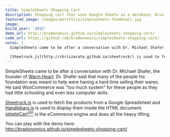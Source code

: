 ```yaml
---
title: SimpleSheets Shopping Cart
description: Shopping cart that uses Google Sheets as a database. Also handy for integrating PayPal checkout with static websites.
featured_image: /images/portfolio/simplesheets-thumbnail.jpg
image:
build_year: '2015'
demo_url: http://bradonomics.github.io/simplesheets-shopping-cart/
code_url: https://github.com/bradonomics/simplesheets-shopping-cart/
notes: |
  SimpleSheets came to be after a conversation with Dr. Michael Shafer, the founder of [Warm Heart](http://warmheartworldwide.org/). Dr. Shafer said that many of the people his foundation was meant to help were having a hard time selling their wares. He said WooCommerce was "too much system" for these people as they had little schooling and even less computer skills.

  [Sheetrock.js](http://chriszarate.github.io/sheetrock/) is used to fetch the products from a Google Spreadsheet and [Handlebars.js](http://handlebarsjs.com/) is used to display them inside the HTML document. <a href="https://github.com/wojodesign/simplecart-js">simpleCart<sup>(js)</sup></a> is the eCommerce engine and does all the heavy lifting.
---
```


SimpleSheets came to be after a conversation with Dr. Michael Shafer, the founder of [Warm Heart](http://warmheartworldwide.org/). Dr. Shafer said that many of the people his foundation was meant to help were having a hard time selling their wares. He said WooCommerce was "too much system" for these people as they had little schooling and even less computer skills.

[Sheetrock.js](http://chriszarate.github.io/sheetrock/) is used to fetch the products from a Google Spreadsheet and [Handlebars.js](http://handlebarsjs.com/) is used to display them inside the HTML document. <a href="https://github.com/wojodesign/simplecart-js">simpleCart<sup>(js)</sup></a> is the eCommerce engine and does all the heavy lifting.

You can play with the demo here: <http://bradonomics.github.io/simplesheets-shopping-cart/>
